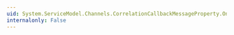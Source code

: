 ```yaml
---
uid: System.ServiceModel.Channels.CorrelationCallbackMessageProperty.OnEndFinalizeCorrelation(System.IAsyncResult)
internalonly: False
---
```

